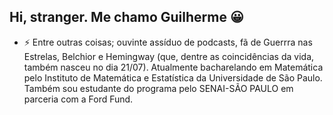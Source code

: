 ## Hi, stranger. Me chamo Guilherme :grinning:

- ⚡ Entre outras coisas; ouvinte assíduo de podcasts, fã de Guerrra nas Estrelas, Belchior e Hemingway (que, dentre as coincidências da vida, também nasceu no dia 21/07). 
Atualmente bacharelando em Matemática pelo Instituto de Matemática e Estatística da Universidade de São Paulo. Também sou estudante do programa <Ford-Enter>  pelo SENAI-SÃO PAULO em parceria com a Ford Fund. 

<!--

**guilhermefes/guilhermefes** is a ✨ _special_ ✨ repository because its `README.md` (this file) appears on your GitHub profile.

Here are some ideas to get you started:

- 🔭 I’m currently working on ...
- 🌱 I’m currently learning ...
- 👯 I’m looking to collaborate on ...
- 🤔 I’m looking for help with ...
- 💬 Ask me about ...
- 📫 How to reach me: ...
- 😄 Pronouns: ...
- ⚡ Fun fact: ...
 -->
 
